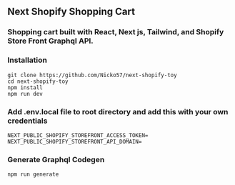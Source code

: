 ## Next Shopify Shopping Cart

### Shopping cart built with React, Next js, Tailwind, and Shopify Store Front Graphql API.

### Installation

```
git clone https://github.com/Nicko57/next-shopify-toy
cd next-shopify-toy
npm install
npm run dev
```

### Add .env.local file to root directory and add this with your own credentials

```
NEXT_PUBLIC_SHOPIFY_STOREFRONT_ACCESS_TOKEN=
NEXT_PUBLIC_SHOPIFY_STOREFRONT_API_DOMAIN=
```

### Generate Graphql Codegen

```
npm run generate
```
